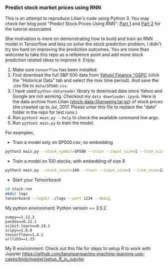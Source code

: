 ### Predict stock market prices using RNN

This is an attempt to reproduce Lilian's code using Python 3.
You may check her blog post "Predict Stock Prices Using RNN": [Part 1](https://lilianweng.github.io/lil-log/2017/07/08/predict-stock-prices-using-RNN-part-1.html) and [Part 2](https://lilianweng.github.io/lil-log/2017/07/22/predict-stock-prices-using-RNN-part-2.html) for the tutorial associated.

She motivation is more on demonstrating how to build and train an RNN model in Tensorflow and less on solve the stock prediction problem, I didn't try too hard on improving the prediction outcomes. You are more than welcome to take this repo as a reference point and add more stock prediction related ideas to improve it. Enjoy.

1. Make sure `tensorflow` has been installed.
2. First download the full S&P 500 data from [Yahoo! Finance ^GSPC](https://finance.yahoo.com/quote/%5EGSPC?p=^GSPC) (click the "Historical Data" tab and select the max time period). And save the .csv file to `data/SP500.csv`.
3. I have used `python-datareader` library to download data since Yahoo and Google are not working. Checkout my `data downloader.ipynb`.
Here is the data archive from Lilian ([stock-data-lilianweng.tar.gz](https://drive.google.com/open?id=1QKVkiwgCNJsdQMEsfoi6KpqoPgc4O6DD)) of stock prices she crawled up to Jul, 2017. Please untar this file to replace the "data" folder in the repo for test runs.)
4. Run `python3 main.py --help` to check the available command line args.
5. Run `python3 main.py` to train the model.


For examples,
- Train a model only on SP500.csv; no embedding
```bash
python3 main.py --stock_symbol=SP500 --train --input_size=1 --lstm_size=128 --max_epoch=50
```

- Train a model on 100 stocks; with embedding of size 8
```bash
python3 main.py --stock_count=100 --train --input_size=1 --lstm_size=128 --max_epoch=50 --embed_size=8
```

- Start your Tensorboard
```bash
cd stock-rnn
mkdir logs
tensorboard --logdir ./logs --port 1234 --debug
```

My python environment: 
Python version == 3.5.2
```
numpy==1.13.3
pandas==0.21.1
scikit-learn==0.19.1
scipy==1.0.0
tensorflow==1.4.1
urllib3==1.23
```
My R environment:
Check out this file for steps to setup R to work with Jupyter
https://github.com/tarunparmar/my-machine-learning-use-cases/blob/master/setup_R_in_jupyter